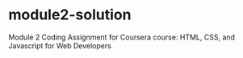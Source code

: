 # module2-solution
Module 2 Coding Assignment for Coursera course: HTML, CSS, and Javascript for Web Developers
